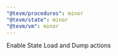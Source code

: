 ```yaml
---
"@tevm/procedures": minor
"@tevm/state": minor
"@tevm/vm": minor
---
```


Enable State Load and Dump actions
